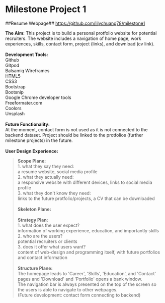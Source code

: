 # Milestone Project 1 
##Resume Webpage##
https://github.com/lilychuang78/milestone1

**The Aim:**
This project is to build a personal protfolio website for potential recruiters.
The website includes a navigation of home page, work experiences, skills, contact form, project (links), and download (cv link).<br />
<br />
**Development Tools:**<br />
Github<br />
Gitpod<br />
Balsamiq Wireframes<br />
HTML5<br />
CSS3<br />
Bootstrap<br />
Bootsnip<br />
Google Chrome developer tools<br />
Freeformater.com<br />
Coolors<br />
Unsplash<br />
<br />
**Future Functionality:**<br />
At the moment, contact form is not used as it is not connected to the backend dataset.
Project should be linked to the protfolios (further milestone projects) in the future.
<br />
<br />
**User Design Experience:**<br />
>**Scope Plane:**<br />
	1. what they say they need:<br /> a resume website, social media profile<br />
	2. what they actually need:<br /> a responsive website with different devices, links to social media profile<br />
	3. what they don't know they need:<br /> links to the future protfolio/projects, a CV that can be downloaded<br /><br />
>**Skeleton Plane:**<br /><br />
>**Strategy Plan:**<br />
	1. what does the user expect?<br />information of working experience, education, and importantly skills<br />
	2. who are the users?<br />potential recruiters or clients<br />
	3. does it offer what users want?<br />content of web-design and programming itself, with future portfolios and contact information<br /><br />
>**Structure Plane:**<br />
	The homepage leads to 'Career', 'Skills', 'Education', and 'Contact' pages and 'Download' and 'Portfolio' opens a bank window.<br />
	The navigation bar is always presented on the top of the screen so the users is able to navigate to other webpages.<br />
	(Future development: contact form connecting to backend)
